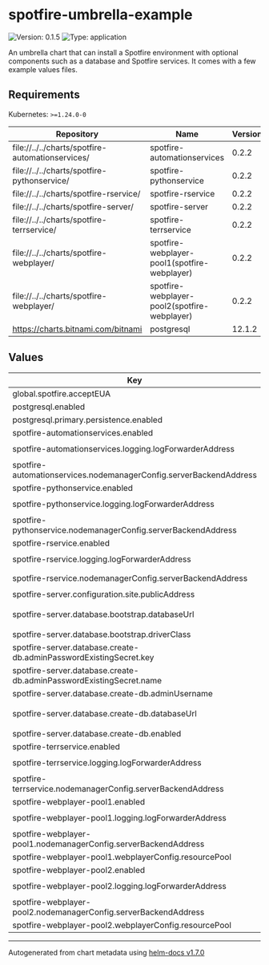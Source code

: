 # spotfire-umbrella-example

![Version: 0.1.5](https://img.shields.io/badge/Version-0.1.5-informational?style=flat-square) ![Type: application](https://img.shields.io/badge/Type-application-informational?style=flat-square)

An umbrella chart that can install a Spotfire environment with optional components such as a database and Spotfire services. It comes with a few example values files.

## Requirements

Kubernetes: `>=1.24.0-0`

| Repository | Name | Version |
|------------|------|---------|
| file://../../charts/spotfire-automationservices/ | spotfire-automationservices | 0.2.2 |
| file://../../charts/spotfire-pythonservice/ | spotfire-pythonservice | 0.2.2 |
| file://../../charts/spotfire-rservice/ | spotfire-rservice | 0.2.2 |
| file://../../charts/spotfire-server/ | spotfire-server | 0.2.2 |
| file://../../charts/spotfire-terrservice/ | spotfire-terrservice | 0.2.2 |
| file://../../charts/spotfire-webplayer/ | spotfire-webplayer-pool1(spotfire-webplayer) | 0.2.2 |
| file://../../charts/spotfire-webplayer/ | spotfire-webplayer-pool2(spotfire-webplayer) | 0.2.2 |
| https://charts.bitnami.com/bitnami | postgresql | 12.1.2 |

## Values

| Key | Type | Default | Description |
|-----|------|---------|-------------|
| global.spotfire.acceptEUA | string | `nil` |  |
| postgresql.enabled | bool | `true` |  |
| postgresql.primary.persistence.enabled | bool | `false` |  |
| spotfire-automationservices.enabled | bool | `false` |  |
| spotfire-automationservices.logging.logForwarderAddress | string | `"{{ .Release.Name }}-log-forwarder"` |  |
| spotfire-automationservices.nodemanagerConfig.serverBackendAddress | string | `"{{ .Release.Name }}-spotfire-server"` |  |
| spotfire-pythonservice.enabled | bool | `false` |  |
| spotfire-pythonservice.logging.logForwarderAddress | string | `"{{ .Release.Name }}-log-forwarder"` |  |
| spotfire-pythonservice.nodemanagerConfig.serverBackendAddress | string | `"{{ .Release.Name }}-spotfire-server"` |  |
| spotfire-rservice.enabled | bool | `false` |  |
| spotfire-rservice.logging.logForwarderAddress | string | `"{{ .Release.Name }}-log-forwarder"` |  |
| spotfire-rservice.nodemanagerConfig.serverBackendAddress | string | `"{{ .Release.Name }}-spotfire-server"` |  |
| spotfire-server.configuration.site.publicAddress | string | `"http://localhost/"` |  |
| spotfire-server.database.bootstrap.databaseUrl | string | `"jdbc:postgresql://{{ .Release.Name }}-postgresql/"` |  |
| spotfire-server.database.bootstrap.driverClass | string | `"org.postgresql.Driver"` |  |
| spotfire-server.database.create-db.adminPasswordExistingSecret.key | string | `"postgres-password"` |  |
| spotfire-server.database.create-db.adminPasswordExistingSecret.name | string | `"{{ .Release.Name }}-postgresql"` |  |
| spotfire-server.database.create-db.adminUsername | string | `"postgres"` |  |
| spotfire-server.database.create-db.databaseUrl | string | `"jdbc:postgresql://{{ .Release.Name }}-postgresql/"` |  |
| spotfire-server.database.create-db.enabled | bool | `true` |  |
| spotfire-terrservice.enabled | bool | `false` |  |
| spotfire-terrservice.logging.logForwarderAddress | string | `"{{ .Release.Name }}-log-forwarder"` |  |
| spotfire-terrservice.nodemanagerConfig.serverBackendAddress | string | `"{{ .Release.Name }}-spotfire-server"` |  |
| spotfire-webplayer-pool1.enabled | bool | `false` |  |
| spotfire-webplayer-pool1.logging.logForwarderAddress | string | `"{{ .Release.Name }}-log-forwarder"` |  |
| spotfire-webplayer-pool1.nodemanagerConfig.serverBackendAddress | string | `"{{ .Release.Name }}-spotfire-server"` |  |
| spotfire-webplayer-pool1.webplayerConfig.resourcePool | string | `"pool1"` |  |
| spotfire-webplayer-pool2.enabled | bool | `false` |  |
| spotfire-webplayer-pool2.logging.logForwarderAddress | string | `"{{ .Release.Name }}-log-forwarder"` |  |
| spotfire-webplayer-pool2.nodemanagerConfig.serverBackendAddress | string | `"{{ .Release.Name }}-spotfire-server"` |  |
| spotfire-webplayer-pool2.webplayerConfig.resourcePool | string | `"pool2"` |  |

----------------------------------------------
Autogenerated from chart metadata using [helm-docs v1.7.0](https://github.com/norwoodj/helm-docs/releases/v1.7.0)
